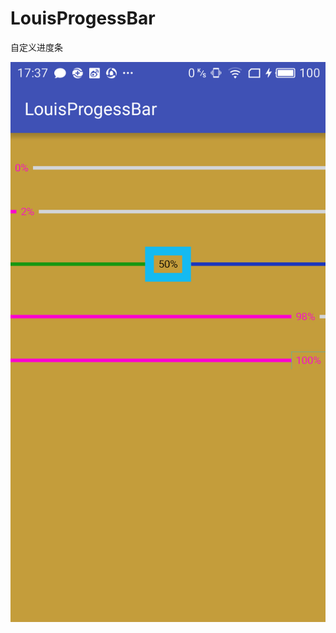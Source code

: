 # LouisProgessBar
自定义进度条
 
 ![image](https://raw.githubusercontent.com/louisgeek/LouisProgessBar/master/screenshots/picshow.png)

